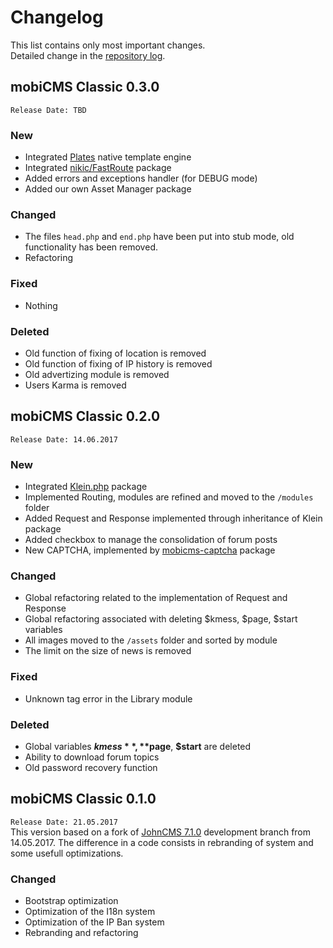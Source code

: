 # Changelog
This list contains only most important changes.  
Detailed change in the [repository log](https://github.com/mobicms/mobicms-classic/commits).

## mobiCMS Classic 0.3.0  
`Release Date: TBD` 

### New
- Integrated [Plates](http://platesphp.com/) native template engine
- Integrated [nikic/FastRoute](https://github.com/nikic/FastRoute) package
- Added errors and exceptions handler (for DEBUG mode)
- Added our own Asset Manager package
  
### Changed
- The files `head.php` and `end.php` have been put into stub mode,
  old functionality has been removed.
- Refactoring

### Fixed
- Nothing
  
### Deleted
- Old function of fixing of location is removed
- Old function of fixing of IP history is removed
- Old advertizing module is removed
- Users Karma is removed


## mobiCMS Classic 0.2.0  
`Release Date: 14.06.2017` 

### New
- Integrated [Klein.php](https://github.com/klein/klein.php) package
- Implemented Routing, modules are refined and moved to the `/modules` folder
- Added Request and Response implemented through inheritance of Klein package 
- Added checkbox to manage the consolidation of forum posts
- New CAPTCHA, implemented by [mobicms-captcha](https://github.com/mobicms/mobicms-captcha) package
  
### Changed
- Global refactoring related to the implementation of Request and Response
- Global refactoring associated with deleting $kmess, $page, $start variables
- All images moved to the `/assets` folder and sorted by module
- The limit on the size of news is removed

### Fixed
- Unknown tag error in the Library module
  
### Deleted
- Global variables **$kmess**, **$page**, **$start** are deleted
- Ability to download forum topics
- Old password recovery function


## mobiCMS Classic 0.1.0  
`Release Date: 21.05.2017`  
This version based on a fork of [JohnCMS 7.1.0](https://github.com/john-cms/johncms-next) development branch from 14.05.2017.
The difference in a code consists in rebranding of system and some usefull optimizations.

### Changed
- Bootstrap optimization
- Optimization of the I18n system
- Optimization of the IP Ban system
- Rebranding and refactoring
